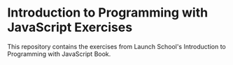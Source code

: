 # Introduction to Programming with JavaScript Exercises

This repository contains the exercises from Launch School's Introduction to Programming with JavaScript Book.
